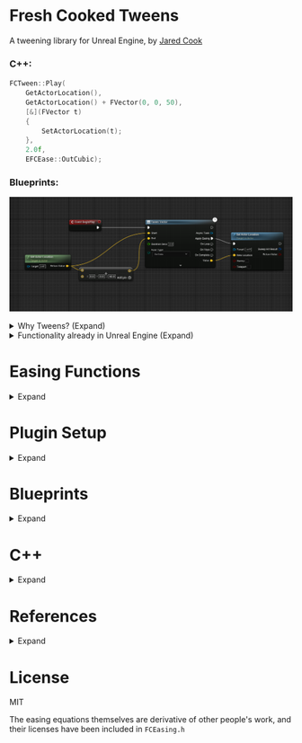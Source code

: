 ﻿# Fresh Cooked Tweens
A tweening library for Unreal Engine, by [Jared Cook](https://twitter.com/FreshCookedDev)

### C++:

```c++
FCTween::Play(
    GetActorLocation(),
    GetActorLocation() + FVector(0, 0, 50),
    [&](FVector t)
    {
        SetActorLocation(t);
    },
    2.0f,
    EFCEase::OutCubic);
```

### Blueprints:
![](readme_imgs/basic_usage_bp.png)

<details>
<summary>Why Tweens? (Expand)</summary>

Tweening libraries provide convenient curve equations to ease a value be***tween*** a start and end, like a position, scale, rotation, alpha, color, or anything else you might want to smoothly change. They are useful in small projects and large projects. Many polished UIs have some kind of tween operating.

It can be a large efficiency gain to let a programmer or designer quickly set up a tween with easily tunable values, instead of taking up the art department's precious time tweaking curves manually. I've often set up a tween with some ballpark values, and then passed it over to an artist to tweak, and they often appreciate how much time they save getting those polish animations in.

In big projects, they are great for those little polish items. Some small projects can find broader use for them:

![](readme_imgs/penguin_demo.gif)

```c++
WaddleRotator = GetMesh()->GetRelativeRotation();
WaddleTween = FCTween::Play(
    -WADDLE_ANGLE, WADDLE_ANGLE,
    [&](float t)
    {
        WaddleRotator.Pitch = t;
        GetMesh()->SetRelativeRotation(WaddleRotator);
    },
    WADDLE_SECS, EFCEase::InOutSine)
                  ->SetYoyo(true)
                  ->SetLoops(-1);
```

</details>

<details>
<summary>Functionality already in Unreal Engine (Expand)</summary>

It's good to know what is already available to you in-engine before installing other tools. Unreal provides [Timelines](https://docs.unrealengine.com/4.27/en-US/ProgrammingAndScripting/Blueprints/UserGuide/Timelines/) which can be very useful. They're not as convenient and quick to set up or tweak as tweens usually are, though. Time is money!

And for easings, Unreal has a lot of functionality already - Epic provides ease in/out/inout for sin, expo, circular, smoothstep - `FMath::InterpEaseIn()` lets you define your own exponent, which lets you do quad, cubic, quart, or more. So if all you need is those easing equations or Timelines, Epic has already got you covered.

Something Unreal provides that this library doesn't is [critically damped springs](https://www.alexisbacot.com/blog/the-art-of-damping), which is useful for a lot of things, especially cameras. Check out these functions if you haven't heard of that yet:
```c++
FMath::SpringDamper()
FMath::CriticallyDampedSmoothing()
UKismetMathLibrary::FloatSpringInterp()
UKismetMathLibrary::QuaternionSpringInterp()
```

What FCTween does provide is a more convenient, design-oriented way to define a tween, and some other useful ease equations (bounce, back, elastic, stepped). I wrote this library because I felt the in-engine functionality was a little too awkward to be useful for tweening purposes (especially in code). [BenUI](https://benui.ca/unreal/uitween/) has a great tweening library, but it's specifically for UI properties, and I wanted something more general and with blueprint nodes included.


</details>

# Easing Functions
<details>
<summary>Expand</summary>

Useful quick reference: https://easings.net/

| Available  | Functions  |              |     |
|------------|------------|--------------|-----|
| Linear     | InCubic    | InExpo       | InBounce    |
| Smoothstep | OutCubic   | OutExpo      | OutBounce   |
| Stepped    | InOutCubic | InOutExpo    | InOutBounce |
| InSine     | InQuart    | InCirc       | InBack      |
| OutSine    | OutQuart   | OutCirc      | OutBack     |
| InOutSine  | InOutQuart | InOutCirc    | InOutBack   |
| InQuad     | InQuint    | InElastic    |             |
| OutQuad    | OutQuint   | OutElastic   |             |
| InOutQuad  | InOutQuint | InOutElastic |             |

## In/Out explanation
Most functions have an In, Out, and InOut version. This indicates which end of the function the easing takes place.

"In" means the easing happens at the start:

![](readme_imgs/in_cubic_demo.gif)

"Out" means the easing happens at the end:

![](readme_imgs/cubic_demo.gif)

"InOut" means the easing happens at start and end:

![](readme_imgs/inout_cubic_demo.gif)

## Examples 

Linear
- It's just a lerp

![](readme_imgs/linear_demo.gif)

Sine
- Quad is usually preferred, since this one uses a Sine operation and is more expensive. But it's more gradual than Quad is, so it can be useful in places where you need the smoothest ease possible.

![](readme_imgs/sine_demo.gif)

Quadratic
- The bread and butter - cheap formula (t * t) and looks good

![](readme_imgs/quad_demo.gif)

Cubic
- A more drastic Quadratic (t * t * t)

![](readme_imgs/cubic_demo.gif)

Quartic
- Even more drastic (t * t * t * t)

![](readme_imgs/quartic_demo.gif)

Quintic
- Veeeery drastic (t * t * t * t * t)

![](readme_imgs/quintic_demo.gif)

Exponential
- Like Quintic but even sharper

![](readme_imgs/exponential_demo.gif)

Circular
- The graph is a quarter circle. Makes it feel like the velocity changed suddenly. The start is faster than Quint but the end is slower than Quad. Use InCirc to be slow and then fast, instead 

![](readme_imgs/circular_demo.gif)

Smoothstep
- Pretty similar to InOutQuad

![](readme_imgs/smoothstep_demo.gif)

Stepped
- It's kind of like the opposite of easing, but here it is anyway
- Change EaseParam1 to set how many steps to use. It's set to 10 by default

![](readme_imgs/stepped_demo.gif)

Elastic
- Cartoony "boing" effect. May take parameter tweaking to get it just how you want it in your game. Use EaseParam1 and EaseParam2 to tweak the amplitude and period. Looks good with scale, or menus transitioning on screen.
- EaseParam1 (Amplitude) is set to 1.0 by default. Raise it to make it wobble farther, lower it to make it smaller. 
- EaseParam2 (Period) is set to 0.2 by default. Smaller is spazzier (more wave cycles in the same amount of time). Bigger means less cycles.

![](readme_imgs/elastic_scale_demo.gif)

![](readme_imgs/elastic_demo_2.gif)

Bounce
- Bounces back from the target a couple of times

![](readme_imgs/bounce_demo.gif)

InBack
- Anticipation; pull back a little before going forward
- EaseParam1 (Overshoot) is set to 1.70158 by default. If you want to know why, here you go: https://github.com/Michaelangel007/easing#the-magic-of-170158

![](readme_imgs/back_demo.gif)

OutBack
- (insert low effort Australia joke here)
- It overshoots the target and then pulls back to meet it. You can tweak the overshoot amount with EaseParam1.

![](readme_imgs/outback_demo.gif)

</details>

# Plugin Setup
<details>
<summary>Expand</summary>

- Copy the whole FCTween directory into your project's Plugins folder
    - If there is no Plugins folder, create one in the same directory as your .uproject file

![](readme_imgs/plugindir.png)

- Open the project
- Click "Yes" when it asks if you would like to rebuild FCTween
- Go to Edit/Plugins, search for FCTween and enable it
- Restart the project
- Verify everything is working by going to a blueprint, right clicking and looking for the "Tween" category

</details>

# Blueprints
<details>
<summary>Expand</summary>

## Basic Usage
Add a BP task from the "Tween" category.

![](readme_imgs/bp_menu.png)

Give it a start and end value, and hook up the Apply Easing pin to your update logic. The Value pin gives you the current value each frame. Here is an example of how to move an actor up 50 units:

![](readme_imgs/basic_usage_bp.png)

Which looks like this:

![](readme_imgs/basic_usage_demo.gif)

Here is one that does an infinite bobbing animation:

![](readme_imgs/bob_bp.png)

![](readme_imgs/bob_demo.gif)

If you need to do something with the created tween later on, such as stopping it after an interaction, you can use the Async Task pin to operate on the tween.

![](readme_imgs/pause_bp.png)

## Custom Curve

Use one of the versions under "Tweens/Custom Curve" to provide a UE curve as the easing function.

![](readme_imgs/customcurve1.png)

![](readme_imgs/customcurve2.png)

## Ease

Ease a 0-1 float with the given easing function. This is similar to UE's default Ease node, but it has all the FCTween functions available.

![](readme_imgs/ease_bp.png)

## Ease with Params

Same as ease, but you can override the baked in parameters for Elastic, Bounce, Back, and Smoothstep. 0 means no override provided. Default values are listed in the comments, if you hover over the param.

![](readme_imgs/ease_params_bp.png)

</details>

# C++

<details>
<summary>Expand</summary>

## Module Setup

If you would like to set up FCTween as a code module, instead of a plugin (for easily making code changes to FCTween), expand the section below:

<details>
<summary>Expand</summary>

- Copy just the folder under FCTween/Source/ into your Source folder.

![](readme_imgs/srcdir.png)

- Make sure you just grabbed the deepest FCTween folder, because you don't need the plugin files when dealing with a module. Your FCTween folder you copied should look like this:

![](readme_imgs/srcdir2.png)

- Close your IDE, right click on your project's .uproject file, and click "Generate Visual Studio project files" to add it to the solution

![](readme_imgs/generatefiles.png)

- Add FCTween to the module names in your main module's Build.cs:
```c#
PublicDependencyModuleNames.AddRange(new[] {"Core", "CoreUObject", "PhysicsCore", "Engine", "InputCore", "FCTween"});
```

- Add FCTween to your Modules list in your .uproject file
```json
"Modules": [
    {
        "Name": "MyProject",
        "Type": "Runtime",
        "LoadingPhase": "Default"
    },
    {
        "Name": "FCTween",
        "Type": "Runtime",
        "LoadingPhase": "Default"
    }
],
```
</details>

## Basic Usage

- You can tween Floats, Vectors, Vector2Ds, and Quaternions
- Pass a lambda expression to FCTween::Play() for the update functionality.

Basic example:
```c++
FCTween::Play(0, 1, [&](float t) { Foo = t; }, .5f);
```

With options:
```c++
FCTween::Play(0, 1, [&](float t) { Foo = t }, .5f, EFCEase::OutElastic)
    ->SetLoops(2)
    ->SetYoyo(true)
    ->SetOnLoop([&]() { /* on loop functionality */ });
```

## Using a custom curve

FCTween won't take in a UCurve (outside of Blueprints, which has helpers that do this same thing), but it's just two extra lines to do the lerp yourself:
```c++
UPROPERTY(EditAnywhere)
UCurveFloat* CustomCurve;

FVector Start = FVector::ZeroVector;
FVector End = FVector(0, 0, 150);

FCTween::Play(
    0, 1,
    [&](float t)
    {
        float EasedFloat = CustomCurve->GetFloatValue(t);
        FVector EasedVector = FMath::Lerp(Start, End, EasedFloat);
        SetActorLocation(OriginalPos + EasedVector);
    },
    10.0f, EFCEase::Linear);
```

## Setting start/end values during execution
Use the specific derived class to set `StartValue` or `EndValue` during execution.

```c++
FCTweenInstanceVector* Tween = nullptr;

virtual void BeginPlay() override
{
    Tween = FCTween::Play(
        Target1->GetActorLocation(), Target2->GetActorLocation(), [&](FVector t) { SetActorLocation(t); }, 10.0f);
    // the set functions return the base tween class, just be aware you'll have to static_cast it 
    // if you include it in the same line
    Tween->SetLoops(-1);
}
virtual void Tick(float DeltaSeconds) override
{
    Tween->StartValue = Target1->GetActorLocation();
    Tween->EndValue = Target2->GetActorLocation();
}
```

## Safety / avoiding errors

If your tween's update is calling code on an actor, and that actor gets destroyed, but the tween system is still running the tween, your update lambda will throw an error.

To avoid this, you could:

- **Manually keep track of the pointer and destroy it when you need to**
  - You will need to do this with some tweens anyway, if your game's logic needs to interrupt it, or if it's infinitely looping. Examples for that in the next section.

  
- **Call `FCTween::ClearActiveTweens()`**
  - This is useful for changing levels, if you know you want all tweens to stop executing.


- **Make the lamda itself safe**
  - This is useful for a non-looping tween that you just want to fire and forget, and there are some edge cases where the object is destroyed before it's finished - and you'd rather it just did its last few updates and cleaned itself up.
```c++
FCTween::Play(
    GetActorLocation(), GetActorLocation() + FVector(0, 0, 50),
    [&](FVector t)
    {
        if (IsValid(this))
        {
            SetActorLocation(t);
        }
    },
    2.0f);
```

- **Use UFCTweenUObject**
  - This is a simple UObject wrapper class. You can save this as a UPROPERTY and it will clean up the tween in BeginDestroy().
  - This is nice for something like an item pickup that has a looping tween animation you set up in code, and you want it to get auto-cleaned up when the pickup is destroyed instead of manually managing it.
```c++
UPROPERTY()
UFCTweenUObject* TweenObj;
	
TweenObj = FCTween::Play()
    ->CreateUObject();
```

- **Make a "safe mode" by modifying the library to add try/catch statements around lambda execution in FCTweenInstance, and enable exceptions in the build options**
  - I didn't add this option because it's a controversial move in the C++ world; and the moment I started thinking about how to add it, I sensed a great disturbance, as if millions of voices suddenly cried out in disgust. And, honestly, the other options seem like a better way to handle it.

## Tween Pointers

```c++
#pragma once

#include "FCTween.h"
#include "FCTweenInstance.h"

#include "TweenExample.generated.h"

UCLASS()
class ATweenExample : public AActor
{
	GENERATED_BODY()
	
public:
	UPROPERTY()
	int Foo = 0;

	FCTweenInstance* Tween = nullptr;

	virtual void BeginPlay() override
	{
		Super::BeginPlay();

		// tween a float from 0 to 1, over .5 seconds, infinitely looping
		Tween = FCTween::Play(0, 1, [&](float t) { Foo = t; }, .5f)
		    ->SetLoops(-1);
	}

	virtual void BeginDestroy() override
	{
		if (Tween != nullptr)
		{
			// tells FCTween to recycle this tween
			Tween->Destroy();
			Tween = nullptr;
		}

		Super::BeginDestroy();
	}
};
```
- If you keep a reference to an FCTweenInstance, do not mark it as UPROPERTY(), since it's not a UObject
  - When using the recompile button (live coding), be aware that making changes to a header with a non-uproperty field can bork your memory and cause an editor crash sometimes (usually in BeginDestroy), even if you're managing it properly in code. Close the editor and restart from your IDE when you want to be safe. Or make sure to save and commit your current changes to source control first.
  - If you want to avoid that, use UFCTweenUObject instead, since that IS a UObject, and its header won't be changing
- Tweens will get recycled when they are finished. If you keep a pointer to it after it's been completed, the tween will just be idle or playing a different set of options/callbacks from who knows where, so you will end up with confusing bugs if you try to operate on it. If you don't want them to get recycled:
  - set NumLoops to -1 (infinite) if you want it to infinitely replay, and you can pause/unpause it
  - OR if you need to be able to restart a tween later on, after it is finished, call `Tween->SetAutoDestroy(false)` to make sure it doesn't get auto-recycled. This is how UFCTweenUObject and the BP tasks make sure their tweens are always valid.
  - If you used one of the above cases, make sure to call Destroy on the tween when you are done with it, so that it gets recycled. Otherwise that memory will never get reclaimed.


## Manual Memory Management

If you have a case that the recycling system doesn't work for, or need to do something custom, you can manage the memory and the update manually.
  - The `new` operator is overloaded in UE ([ModuleBoilerplate.h](https://github.com/EpicGames/UnrealEngine/blob/release/Engine/Source/Runtime/Core/Public/Modules/Boilerplate/ModuleBoilerplate.h)) to use FMemory calls (which uses the mimalloc library on Windows), so it's safe to use new/delete in this way in the UE ecosystem.
```c++
#pragma once

#include "FCTween.h"
#include "FCTweenInstance.h"

#include "TweenExample.generated.h"

UCLASS()
class ATweenExample : public AActor
{
	GENERATED_BODY()

public:
	UPROPERTY()
	int Foo = 0;

	FCTweenInstanceVector* ManualTween = nullptr;

	virtual void BeginPlay() override
	{
		Super::BeginPlay();

		ManualTween = new FCTweenInstanceVector();
		ManualTween->Initialize( 
			FVector::ZeroVector, FVector::OneVector, [&](FVector t) { SetActorLocation(t); }, .5f, EFCEase::OutQuad);
		ManualTween->SetYoyo(true)
		    ->SetLoops(-1);
	}

	virtual void BeginDestroy() override
	{
		if (ManualTween != nullptr)
		{
			delete ManualTween;
			ManualTween = nullptr;
		}

		Super::BeginDestroy();
	}

	virtual void Tick(float DeltaSeconds) override
	{
		Super::Tick(DeltaSeconds);
		
		ManualTween->Update(DeltaSeconds, false);
	}
};
```

</details>

# References
<details>
<summary>Expand</summary>


- https://easings.net/
  - No code taken from this one, but the graphs are useful visual reference
- http://robertpenner.com/easing/
  - The original easing equations that everyone just riffs on nowadays
- https://github.com/Michaelangel007/easing
  - Much more useful versions of those easing equations
- https://github.com/photonstorm/phaser/tree/master/src/math/easing
  - Phaser has a surprisingly good tweening library, which I have utilized for Phaser-based web games before
- https://github.com/benui-dev/UE-BUITween
  - A couple of ideas taken from BenUI for setting up the module and naming

</details>

# License

MIT

The easing equations themselves are derivative of other people's work, and their licenses have been included in `FCEasing.h`